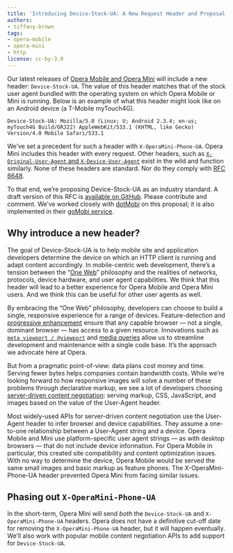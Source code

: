 ```yaml
---
title: 'Introducing Device-Stock-UA: A New Request Header and Proposal'
authors:
- tiffany-brown
tags:
- opera-mobile
- opera-mini
- http
license: cc-by-3.0
---
```


Our latest releases of [Opera Mobile and Opera Mini](http://www.opera.com/mobile/) will include a new header: `Device-Stock-UA`. The value of this header matches that of the stock user agent bundled with the operating system on which Opera Mobile or Mini is running. Below is an example of what this header might look like on an Android device (a T-Mobile myTouch4G).

	Device-Stock-UA: Mozilla/5.0 (Linux; U; Android 2.3.4; en-us; myTouch4G Build/GRJ22) AppleWebKit/533.1 (KHTML, like Gecko) Version/4.0 Mobile Safari/533.1

We’ve set a precedent for such a header with `X-OperaMini-Phone-UA`. Opera Mini includes this header with every request. Other headers, such as [`X-Original-User-Agent` and `X-Device-User-Agent`](http://mobiforge.com/developing/blog/x-device-user-agent-header-appearing-requests) exist in the wild and function similarly. None of these headers are standard. Nor do they comply with [RFC 6648](https://tools.ietf.org/html/rfc6648).

To that end, we’re proposing Device-Stock-UA as an industry standard. A draft version of this RFC is [available on GitHub](https://github.com/operasoftware/Device-Stock-UA-RFC). Please contribute and comment. We’ve worked closely with [dotMobi](http://dotmobi.com/) on this proposal; it is also implemented in their [goMobi service](http://gomobi.info/).

## Why introduce a new header?

The goal of Device-Stock-UA is to help mobile site and application developers determine the device on which an HTTP client is running and adapt content accordingly. In mobile-centric web development, there’s a tension between the “[One Web](http://www.w3.org/TR/mobile-bp/#OneWeb)” philosophy and the realities of networks, protocols, device hardware, and user agent capabilities. We think that this header will lead to a better experience for Opera Mobile and Opera Mini users. And we think this can be useful for other user agents as well.

By embracing the “One Web” philosophy, developers can choose to build a single, responsive experience for a range of devices. Feature-detection and [progressive enhancement](http://www.w3.org/community/webed/wiki/Graceful_degredation_versus_progressive_enhancement) ensure that any capable browser — not a single, dominant browser — has access to a given resource. Innovations such as [`meta viewport / @viewport`](https://dev.opera.com/articles/an-introduction-to-meta-viewport-and-viewport/) and [media queries](https://dev.opera.com/articles/love-your-devices-adaptive-web-design-with-media-queries-viewport-and-more/) allow us to streamline development and maintenance with a single code base. It’s the approach we advocate here at Opera.

But from a pragmatic point-of-view: data plans cost money and time. Serving fewer bytes helps companies contain bandwidth costs. While we’re looking forward to how responsive images will solve a number of these problems through declarative markup, we see a lot of developers choosing [server-driven content negotiation](https://tools.ietf.org/html/rfc2616#page-72): serving markup, CSS, JavaScript, and images based on the value of the User-Agent header.

Most widely-used APIs for server-driven content negotiation use the User-Agent header to infer browser and device capabilities. They assume a one-to-one relationship between a User-Agent string and a device. Opera Mobile and Mini use platform-specific user agent strings — as with desktop browsers — that do not include device information. For Opera Mobile in particular, this created site compatibility and content optimization issues. With no way to determine the device, Opera Mobile would be served the same small images and basic markup as feature phones. The X-OperaMini-Phone-UA header prevented Opera Mini from facing similar issues.

## Phasing out `X-OperaMini-Phone-UA`

In the short-term, Opera Mini will send _both_ the `Device-Stock-UA` and `X-OperaMini-Phone-UA` headers. Opera does not have a definitive cut-off date for removing the `X-OperaMini-Phone-UA` header, but it will happen eventually. We’ll also work with popular mobile content negotiation APIs to add support for `Device-Stock-UA`.
